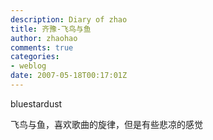 ```yaml
---
description: Diary of zhao
title: 齐豫-飞鸟与鱼
author: zhaohao
comments: true
categories:
- weblog
date: 2007-05-18T00:17:01Z
---
```


bluestardust
   
飞鸟与鱼，喜欢歌曲的旋律，但是有些悲凉的感觉   